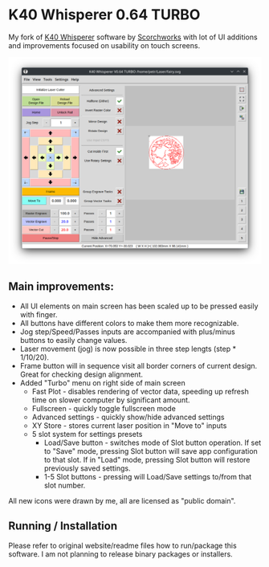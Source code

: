 # K40 Whisperer 0.64 TURBO

My fork of [K40 Whisperer](https://www.scorchworks.com/K40whisperer/k40whisperer.html) software by [Scorchworks](https://www.scorchworks.com/) with lot of UI additions and improvements focused on usability on touch screens.

![screenshot](https://github.com/AfBu/k40whisperer_turbo/blob/main/screenshot.png?raw=true)

## Main improvements:
* All UI elements on main screen has been scaled up to be pressed easily with finger.
* All buttons have different colors to make them more recognizable.
* Jog step/Speed/Passes inputs are accompanied with plus/minus buttons to easily change values.
* Laser movement (jog) is now possible in three step lengts (step * 1/10/20).
* Frame button will in sequence visit all border corners of current design. Great for checking design alignment.
* Added "Turbo" menu on right side of main screen
  * Fast Plot - disables rendering of vector data, speeding up refresh time on slower computer by significant amount.
  * Fullscreen - quickly toggle fullscreen mode
  * Advanced settings - quickly show/hide advanced settings
  * XY Store - stores current laser position in "Move to" inputs
  * 5 slot system for settings presets
    * Load/Save button - switches mode of Slot button operation. If set to "Save" mode, pressing Slot button will save app configuration to that slot. If in "Load" mode, pressing Slot button will restore previously saved settings.
    * 1-5 Slot buttons - pressing will Load/Save settings to/from that slot number.
   
All new icons were drawn by me, all are licensed as "public domain".

## Running / Installation
Please refer to original website/readme files how to run/package this software. I am not planning to release binary packages or installers.
